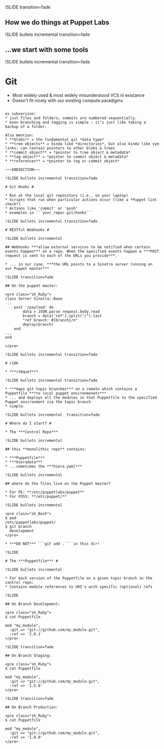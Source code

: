 !SLIDE transition=fade

## How we do things at Puppet Labs

!SLIDE bullets incremental transition=fade

## ...we start with some tools 

!SLIDE bullets incremental transition=fade

# Git #

* Most widely used & most widely misunderstood VCS in existance
* Doesn't fit nicely with our existing compute paradigms

~~~SECTION:notes~~~

ex subversion: 
* just files and folders; commits are numbered sequentially. 
* even branching and tagging is simple — it’s just like taking a backup of a folder.

Also mention:
* **blobs** = the fundamental git *data type*
* **tree objects** = kinda like *directories*, but also kinda like sym links: can contain pointers to other blobs & trees
* **commit object** = *pointer to tree object & metadata*
* **tag object** = *pointer to commit object & metadata*
* **references** = *pointer to tag or commit object*

~~~ENDSECTION~~~

!SLIDE bullets incremental transition=fade

# Git Hooks #

* Run at the local git repository (i.e., on your laptop)
* Scripts that run when particular actions occur (like a *Puppet lint check*)
* Actions like 'commit' or 'push'
* examples in ```your_repo/.git/hooks```

!SLIDE bullets incremental transition=fade

# RESTful Webhooks #

!SLIDE bullets incremental

## Webhooks ***allow external services to be notified when certain events happen*** on a repo. When the specified events happen a ***POST request is sent to each of the URLs you provide***.

* ... in our case, ***the URL points to a Sinatra server running on our Puppet master***

!SLIDE transition=fade

## On the puppet master: 

<pre class="sh_Ruby">
class Server Sinatra::Base
...
	post '/payload' do
		data = JSON.parse request.body.read
		branch = data['ref'].split("/").last
		"ref branch: #{branch}/n"
		deploy(branch)
	end
...
end

</pre>

!SLIDE bullets incremental transition=fade

# r10k  

* ***r10que?*** 

!SLIDE bullets incremental transition=fade

* ***maps git topic branches*** on a remote which contains a Puppetfile ***to local puppet environmenets*** 
* ... and deploys all the modules in that Puppetfile to the specified Puppet environment via the topic branch
* simple. 

!SLIDE bullets incremental  transition=fade

# Where do I start? #

* The ***Control Repo***

!SLIDE bullets incremental

## this **monolithic repo** contains: 

* ***Puppetfile***
* ***Hieradata***
* ...sometimes the ***hiera.yaml*** 

!SLIDE bullets incremental 

## where do the files live on the Puppet master? 

* For PE: **/etc/puppetlabs/puppet**
* For FOSS: **/etc/puppet/**

!SLIDE bullets incremental 

<pre class="sh_Bash">
$ pwd
/etc/puppetlabs/puppet/
$ git branch
  development
</pre>

* ***DO NOT*** ```git add .``` in this dir!

!SLIDE

# The ***Puppetfile*** #

!SLIDE bullets incremental

* For each version of the Puppetfile on a given topic branch in the control repo:
* Contains module references to URI's with specific (optional) refs

!SLIDE  

## On Branch Development:

<pre class="sh_Ruby">
$ cat Puppetfile

mod "my_module",
  :git => "git://github.com/my_module.git",
  :ref => '2.0.1'
</pre>

!SLIDE transition=fade

## On Branch Staging:

<pre class="sh_Ruby">
$ cat Puppetfile

mod "my_module",
  :git => "git://github.com/my_module.git",
  :ref => '1.5.0'
</pre>

!SLIDE transition=fade

## On Branch Production:

<pre class="sh_Ruby">
$ cat Puppetfile

mod "my_module",
  :git => "git://github.com/my_module.git",
  :ref => '1.0.0'
</pre>

